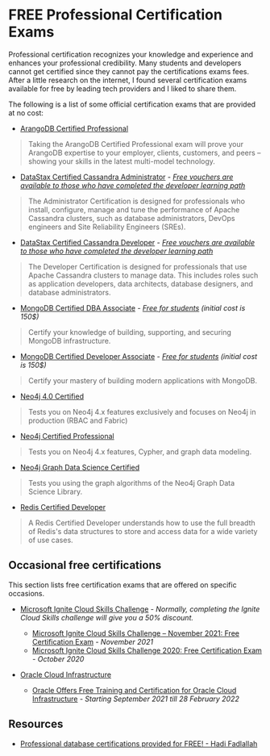 # FREE Professional Certification Exams

Professional certification recognizes your knowledge and experience and enhances your professional credibility. Many students and developers cannot get certified since they cannot pay the certifications exams fees. After a little research on the internet, I found several certification exams available for free by leading tech providers and I liked to share them.

The following is a list of some official certification exams that are provided at no cost:

- [ArangoDB Certified Professional](https://www.arangodb.com/learn/certification/)

> Taking the ArangoDB Certified Professional exam will prove your ArangoDB expertise to your employer, clients, customers, and peers –showing your skills in the latest multi-model technology.

- [DataStax Certified Cassandra Administrator](https://www.datastax.com/dev/certifications) *- [Free vouchers are available to those who have completed the developer learning path](https://www.datastax.com/dev/certifications#rules)*

> The Administrator Certification is designed for professionals who install, configure, manage and tune the performance of Apache Cassandra clusters, such as database administrators, DevOps engineers and Site Reliability Engineers (SREs).

- [DataStax Certified Cassandra Developer](https://www.datastax.com/dev/certifications) *- [Free vouchers are available to those who have completed the developer learning path](https://www.datastax.com/dev/certifications#rules)*

> The Developer Certification is designed for professionals that use Apache Cassandra clusters to manage data. This includes roles such as application developers, data architects, database designers, and database administrators.

- [MongoDB Certified DBA Associate](https://university.mongodb.com/certification/dba/about) *- [Free for students](https://www.mongodb.com/students) (initial cost is 150$)*

> Certify your knowledge of building, supporting, and securing MongoDB infrastructure.

- [MongoDB Certified Developer Associate](https://university.mongodb.com/certification/developer/about) *- [Free for students](https://www.mongodb.com/students) (initial cost is 150$)*

> Certify your mastery of building modern applications with MongoDB.

- [Neo4j 4.0 Certified](https://neo4j.com/graphacademy/neo4j-certification-40/)

> Tests you on Neo4j 4.x features exclusively and focuses on Neo4j in production (RBAC and Fabric)

- [Neo4j Certified Professional](https://neo4j.com/graphacademy/neo4j-certification/) 

> Tests you on Neo4j 4.x features, Cypher, and graph data modeling.

- [Neo4j Graph Data Science Certified](https://neo4j.com/graphacademy/neo4j-gds-certify/)

> Tests you using the graph algorithms of the Neo4j Graph Data Science Library.

- [Redis Certified Developer](https://university.redis.com/certification/)

> A Redis Certified Developer understands how to use the full breadth of Redis's data structures to store and access data for a wide variety of use cases. 

## Occasional free certifications

This section lists free certification exams that are offered on specific occasions.

- [Microsoft Ignite Cloud Skills Challenge](https://developer.microsoft.com/en-us/offers/30-days-to-learn-it) *- Normally, completing the Ignite Cloud Skills challenge will give you a 50% discount.*
  - [Microsoft Ignite Cloud Skills Challenge – November 2021: Free Certification Exam](https://docs.microsoft.com/en-us/learn/certifications/microsoft-ignite-free-certification-exam-offer-nov-2021) *- November 2021*
  - [Microsoft Ignite Cloud Skills Challenge 2020: Free Certification Exam](https://docs.microsoft.com/en-us/learn/certifications/microsoft-ignite-cloud-skills-challenge-2020-free-certification-exam) *- October 2020*

- [Oracle Cloud Infrastructure](https://education.oracle.com/learn/oracle-cloud-infrastructure/pPillar_640) 
  - [Oracle Offers Free Training and Certification for Oracle Cloud Infrastructure](https://www.oracle.com/news/announcement/oracle-offers-free-training-and-certification-for-oracle-cloud-infrastructure-2021-09-08/) *- Starting September 2021 till 28 February 2022*

## Resources

- [Professional database certifications provided for FREE! - Hadi Fadlallah](https://medium.com/munchy-bytes/free-data-certification-exams-you-should-take-9e716a38631)


